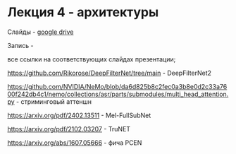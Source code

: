 # Лекция 4 - архитектуры

Слайды - [google drive](https://docs.google.com/presentation/d/1-10tCf77A1sWYCFEy6HpXR4TwPvw7rFo/edit?usp=share_link&ouid=116385375708859011313&rtpof=true&sd=true)

Запись - 

все ссылки на соответствующих слайдах презентации;

https://github.com/Rikorose/DeepFilterNet/tree/main - DeepFilterNet2

https://github.com/NVIDIA/NeMo/blob/da6d825b8c2fec0a3b8e0d2c33a7600f242db4c1/nemo/collections/asr/parts/submodules/multi_head_attention.py - стриминговый аттеншн

https://arxiv.org/pdf/2402.13511 - Mel-FullSubNet

https://arxiv.org/pdf/2102.03207 - TruNET

https://arxiv.org/abs/1607.05666 - фича PCEN
